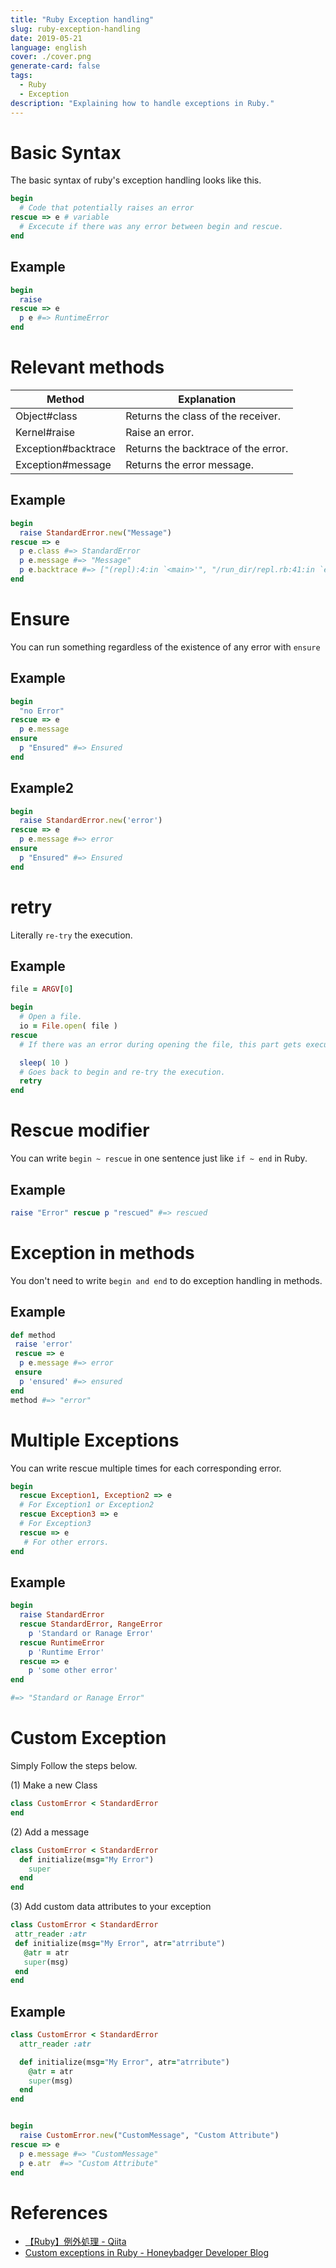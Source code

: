 ```yaml
---
title: "Ruby Exception handling"
slug: ruby-exception-handling
date: 2019-05-21
language: english
cover: ./cover.png
generate-card: false
tags:
  - Ruby
  - Exception
description: "Explaining how to handle exceptions in Ruby."
---
```

# Basic Syntax

The basic syntax of ruby's exception handling looks like this.

```ruby
begin 
  # Code that potentially raises an error  
rescue => e # variable
  # Excecute if there was any error between begin and rescue.
end
```

## Example

```ruby
begin 
  raise 
rescue => e
  p e #=> RuntimeError
end
```

# Relevant methods


| Method 	| Explanation 	| 
|---	|---|	
| Object#class 	|Returns the class of the receiver.  	|  
| Kernel#raise 	| Raise an error. 	|  	 
| Exception#backtrace 	  	|Returns the backtrace of the error.  	|
| Exception#message 	  	|  	Returns the error message.|

## Example

```ruby
begin 
  raise StandardError.new("Message")
rescue => e
  p e.class #=> StandardError
  p e.message #=> "Message"
  p e.backtrace #=> ["(repl):4:in `<main>'", "/run_dir/repl.rb:41:in `eval'", "/run_dir/repl.rb:41:in `run'", "/run_dir/repl.rb:57:in `handle_eval'", "/run_dir/repl.rb:170:in `start'", "/run_dir/repl.rb:177:in `start'", "/run_dir/repl.rb:181:in `<main>'"]
end
```

# Ensure
You can run something regardless of the existence of any error with `ensure`

## Example 

```ruby
begin 
  "no Error"
rescue => e
  p e.message
ensure 
  p "Ensured" #=> Ensured
end
```

## Example2

```ruby
begin 
  raise StandardError.new('error')
rescue => e
  p e.message #=> error
ensure 
  p "Ensured" #=> Ensured
end
```

# retry
Literally `re-try` the execution.

## Example

```ruby
file = ARGV[0]

begin
  # Open a file.
  io = File.open( file )
rescue
  # If there was an error during opening the file, this part gets executed.

  sleep( 10 )
  # Goes back to begin and re-try the execution.
  retry
end
```

# Rescue modifier
You can write `begin ~ rescue` in one sentence just like `if ~ end` in Ruby.

## Example

```ruby
raise "Error" rescue p "rescued" #=> rescued
```

# Exception in methods

You don't need to write `begin and end` to do exception handling in methods.

## Example

``` ruby
def method
 raise 'error'
 rescue => e 
  p e.message #=> error
 ensure
  p 'ensured' #=> ensured
end
method #=> "error"
```

# Multiple Exceptions

You can write rescue multiple times for each corresponding error.

```ruby
begin 
  rescue Exception1, Exception2 => e
  # For Exception1 or Exception2
  rescue Exception3 => e
  # For Exception3
  rescue => e
   # For other errors.
end
```


## Example

```ruby
begin 
  raise StandardError
  rescue StandardError, RangeError   
    p 'Standard or Ranage Error'
  rescue RuntimeError
    p 'Runtime Error'
  rescue => e
    p 'some other error'
end

#=> "Standard or Ranage Error"
```

# Custom Exception

Simply Follow the steps below.

(1) Make a new Class

```ruby
class CustomError < StandardError
end
```

(2) Add a message

```ruby
class CustomError < StandardError
  def initialize(msg="My Error")
    super
  end
end
```

(3) Add custom data attributes to your exception
 
 ```ruby
class CustomError < StandardError
  attr_reader :atr
  def initialize(msg="My Error", atr="atrribute")
    @atr = atr
    super(msg)
  end
end
```

## Example

```ruby
class CustomError < StandardError
  attr_reader :atr

  def initialize(msg="My Error", atr="atrribute")
    @atr = atr
    super(msg)
  end
end


begin
  raise CustomError.new("CustomMessage", "Custom Attribute")
rescue => e
  p e.message #=> "CustomMessage"
  p e.atr  #=> "Custom Attribute"
end
```

# References
- [【Ruby】例外処理 - Qiita](https://qiita.com/tsubasakat/items/6825bcefcad26da3471b)
- [Custom exceptions in Ruby - Honeybadger Developer Blog](https://www.honeybadger.io/blog/ruby-custom-exceptions/)
